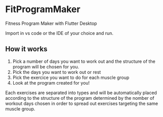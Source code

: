 # FitProgramMaker
Fitness Program Maker with Flutter Desktop

Import in vs code or the IDE of your choice and run.

## How it works

1. Pick a number of days you want to work out and the structure of the program will be chosen for you.
2. Pick the days you want to work out or rest
3. Pick the exercice you want to do for each muscle group
4. Look at the program created for you!

Each exercises are separated into types and will be automatically placed according to the structure of the program determined by the nomber of workout days chosen in order to spread out exercises targeting the same muscle group.
